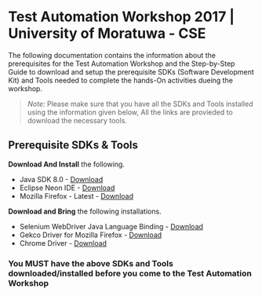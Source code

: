 # Test Automation Workshop 2017 | University of Moratuwa - CSE

The following documentation contains the information about the prerequisites for the Test Automation Workshop and the Step-by-Step Guide to download and setup the prerequisite SDKs (Software Development Kit) and Tools needed to complete the hands-On activities dueing the workshop.

> *Note:*
>Please make sure that you have all the SDKs and Tools installed using the information given below, All the links are provieded to download the necessary tools.

## Prerequisite SDKs & Tools

**Download And Install** the following.
* Java SDK 8.0 - [Download](http://www.oracle.com/technetwork/java/javase/downloads/jdk8-downloads-2133151.html)
* Eclipse Neon IDE - [Download](https://github.com/kasunkv/UoM-IT-Automation-Workshop/raw/master/installations/eclipse-inst-win64.exe)
* Mozilla Firefox - Latest - [Download](https://github.com/kasunkv/UoM-IT-Automation-Workshop/raw/master/installations/Firefox%20Setup%2052.0.1.exe)

**Download and Bring** the following installations.
* Selenium WebDriver Java Language Binding - [Download](https://github.com/kasunkv/UoM-IT-Automation-Workshop/raw/master/installations/selenium-java-3.3.1.zip)
* Gekco Driver for Mozilla Firefox - [Download](https://github.com/kasunkv/UoM-IT-Automation-Workshop/raw/master/installations/geckodriver-v0.15.0-win64.zip)
* Chrome Driver - [Download](https://github.com/kasunkv/UoM-IT-Automation-Workshop/raw/master/installations/chromedriver_win32.zip)


### You **MUST** have the above SDKs and Tools downloaded/installed before you come to the Test Automation Workshop




